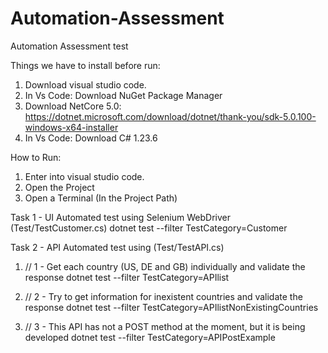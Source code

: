 # Automation-Assessment
Automation Assessment test

Things we have to install before run:

1. Download visual studio code.
2. In Vs Code: Download NuGet Package Manager
3. Download NetCore 5.0: https://dotnet.microsoft.com/download/dotnet/thank-you/sdk-5.0.100-windows-x64-installer
4. In Vs Code: Download C# 1.23.6

How to Run:

1. Enter into visual studio code.
2. Open the Project
3. Open a Terminal (In the Project Path)


Task 1 - UI Automated test using Selenium WebDriver (Test/TestCustomer.cs)
 dotnet test --filter TestCategory=Customer

Task 2 - API Automated test using (Test/TestAPI.cs)
1) // 1 - Get each country (US, DE and GB) individually and validate the response
 dotnet test --filter TestCategory=APIlist

2) // 2 -  Try to get information for inexistent countries and validate the response
 dotnet test --filter TestCategory=APIlistNonExistingCountries
 
3) // 3 - This API has not a POST method at the moment, but it is being developed
dotnet test --filter TestCategory=APIPostExample
